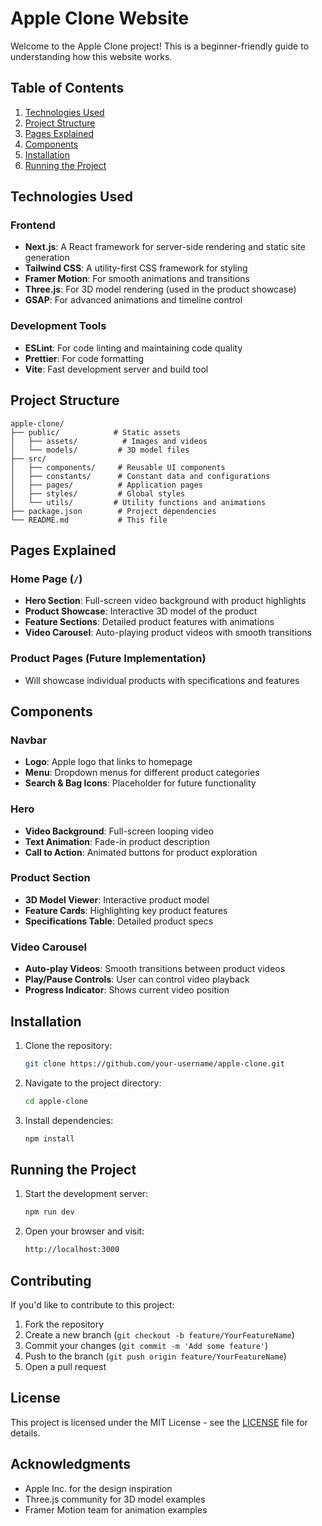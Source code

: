 # Apple Clone Website

Welcome to the Apple Clone project! This is a beginner-friendly guide to understanding how this website works.

## Table of Contents
1. [Technologies Used](#technologies-used)
2. [Project Structure](#project-structure)
3. [Pages Explained](#pages-explained)
4. [Components](#components)
5. [Installation](#installation)
6. [Running the Project](#running-the-project)

## Technologies Used

### Frontend
- **Next.js**: A React framework for server-side rendering and static site generation
- **Tailwind CSS**: A utility-first CSS framework for styling
- **Framer Motion**: For smooth animations and transitions
- **Three.js**: For 3D model rendering (used in the product showcase)
- **GSAP**: For advanced animations and timeline control


### Development Tools
- **ESLint**: For code linting and maintaining code quality
- **Prettier**: For code formatting
- **Vite**: Fast development server and build tool

## Project Structure

```
apple-clone/
├── public/            # Static assets
│   ├── assets/          # Images and videos
│   └── models/         # 3D model files
├── src/
│   ├── components/     # Reusable UI components
│   ├── constants/      # Constant data and configurations
│   ├── pages/          # Application pages
│   ├── styles/         # Global styles
│   └── utils/         # Utility functions and animations
├── package.json        # Project dependencies
└── README.md           # This file
```

## Pages Explained

### Home Page (`/`)
- **Hero Section**: Full-screen video background with product highlights
- **Product Showcase**: Interactive 3D model of the product
- **Feature Sections**: Detailed product features with animations
- **Video Carousel**: Auto-playing product videos with smooth transitions

### Product Pages (Future Implementation)
- Will showcase individual products with specifications and features

## Components

### Navbar
- **Logo**: Apple logo that links to homepage
- **Menu**: Dropdown menus for different product categories
- **Search & Bag Icons**: Placeholder for future functionality

### Hero
- **Video Background**: Full-screen looping video
- **Text Animation**: Fade-in product description
- **Call to Action**: Animated buttons for product exploration

### Product Section
- **3D Model Viewer**: Interactive product model
- **Feature Cards**: Highlighting key product features
- **Specifications Table**: Detailed product specs

### Video Carousel
- **Auto-play Videos**: Smooth transitions between product videos
- **Play/Pause Controls**: User can control video playback
- **Progress Indicator**: Shows current video position

## Installation

1. Clone the repository:
   ```bash
   git clone https://github.com/your-username/apple-clone.git
   ```
2. Navigate to the project directory:
   ```bash
   cd apple-clone
   ```
3. Install dependencies:
   ```bash
   npm install
   ```

## Running the Project

1. Start the development server:
   ```bash
   npm run dev
   ```
2. Open your browser and visit:
   ```bash
   http://localhost:3000
   ```

## Contributing

If you'd like to contribute to this project:
1. Fork the repository
2. Create a new branch (`git checkout -b feature/YourFeatureName`)
3. Commit your changes (`git commit -m 'Add some feature'`)
4. Push to the branch (`git push origin feature/YourFeatureName`)
5. Open a pull request

## License

This project is licensed under the MIT License - see the [LICENSE](LICENSE) file for details.

## Acknowledgments

- Apple Inc. for the design inspiration
- Three.js community for 3D model examples
- Framer Motion team for animation examples
